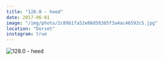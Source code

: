 ```yaml
---
title: "128.0 - heed"
date: 2017-06-01
image: "/img/photo/2c89b1fa52e86d50305f3a4ac46592c5.jpg"
location: "Dorset"
instagram: true
---
```


![128.0 - heed](/img/photo/2c89b1fa52e86d50305f3a4ac46592c5.jpg)
